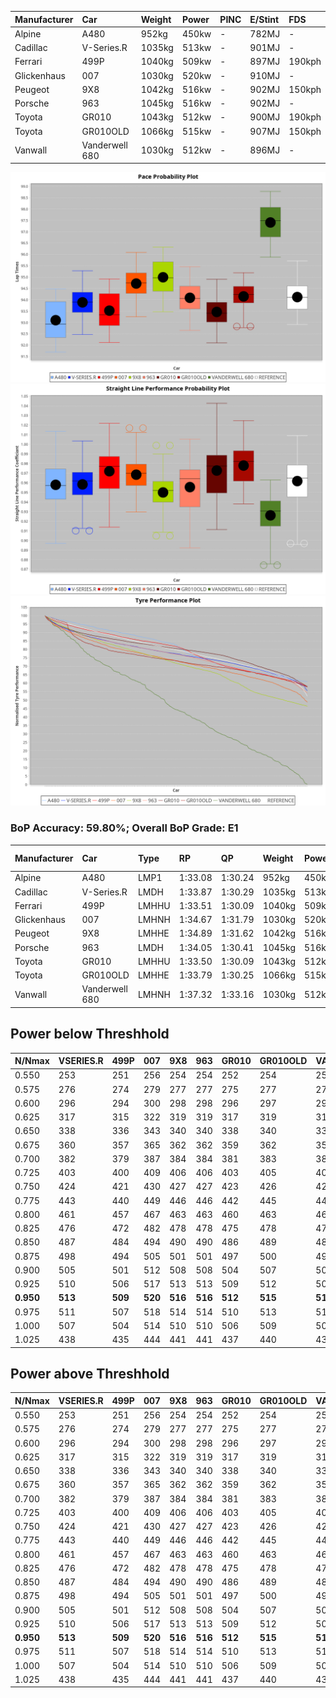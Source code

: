 |Manufacturer|Car|Weight|Power|PINC|E/Stint|FDS|
|:-|:-|:-|:-|:-|:-|:-|
|Alpine|A480|952kg|450kw|-|782MJ|-|
|Cadillac|V-Series.R|1035kg|513kw|-|901MJ|-|
|Ferrari|499P|1040kg|509kw|-|897MJ|190kph|
|Glickenhaus|007|1030kg|520kw|-|910MJ|-|
|Peugeot|9X8|1042kg|516kw|-|902MJ|150kph|
|Porsche|963|1045kg|516kw|-|902MJ|-|
|Toyota|GR010|1043kg|512kw|-|900MJ|190kph|
|Toyota|GR010OLD|1066kg|515kw|-|907MJ|150kph|
|Vanwall|Vanderwell 680|1030kg|512kw|-|896MJ|-|

![PACECHART](./IMG/OFFICIAL.png)
![STRAIGHTLINEPERFORMANCECHART](./IMG/OFFICIAL_sp.png)
![TYREPERFORMANCECHART](./IMG/OFFICIAL_tw.png)

### BoP Accuracy: 59.80%; Overall BoP Grade: E1
|Manufacturer|Car|Type|RP|QP|Weight|Power¹|Threshhold|PINC|Power²|E/Stint|AVG Vmax|FDS|RDLC|L/Stint|BOP-Grade|ModelAccuracy|ModelPoints|Match%|
|:-|:-|:-|:-|:-|:-|:-|:-|:-|:-|:-|:-|:-|:-|:-|:-|:-|:-|:-|
|Alpine|A480|LMP1|1:33.08|1:30.24|952kg|450kw|0.0kph|-|450kw|782MJ|301.28kph|-|0.98|37|-Ω1|67.92%|957|47.01%|
|Cadillac|V-Series.R|LMDH|1:33.87|1:30.29|1035kg|513kw|0.0kph|-|513kw|901MJ|301.52kph|-|1.03|40|-B2|91.10%|1770|82.08%|
|Ferrari|499P|LMHHU|1:33.51|1:30.09|1040kg|509kw|0.0kph|-|509kw|897MJ|303.65kph|190kph|1.05|40|-D1|84.26%|2292|65.99%|
|Glickenhaus|007|LMHNH|1:34.67|1:31.79|1030kg|520kw|0.0kph|-|520kw|910MJ|304.27kph|-|0.96|40|+B1|94.63%|1605|86.62%|
|Peugeot|9X8|LMHHE|1:34.89|1:31.62|1042kg|516kw|0.0kph|-|516kw|902MJ|299.84kph|150kph|1.02|40|+C2|83.63%|2468|73.95%|
|Porsche|963|LMDH|1:34.05|1:30.41|1045kg|516kw|0.0kph|-|516kw|902MJ|301.39kph|-|1.01|40|-A2|93.14%|5746|90.80%|
|Toyota|GR010|LMHHU|1:33.50|1:30.09|1043kg|512kw|0.0kph|-|512kw|900MJ|303.87kph|190kph|1.05|40|-D2|87.37%|3154|64.01%|
|Toyota|GR010OLD|LMHHE|1:33.79|1:30.25|1066kg|515kw|0.0kph|-|515kw|907MJ|304.07kph|150kph|1.03|40|-C1|89.81%|1393|78.41%|
|Vanwall|Vanderwell 680|LMHNH|1:37.32|1:33.16|1030kg|512kw|0.0kph|-|512kw|896MJ|296.26kph|-|1.01|40|+Ω2|90.28%|604|-50.69%|

## Power below Threshhold
|N/Nmax|VSERIES.R|499P|007|9X8|963|GR010|GR010OLD|VANDERWELL680|​|RPM|A480|
|:-|:-|:-|:-|:-|:-|:-|:-|:-|:-|:-|:-|
|0.550|253|251|256|254|254|252|254|252|​|--|-|
|0.575|276|274|279|277|277|275|277|275|​|--|-|
|0.600|296|294|300|298|298|296|297|296|​|--|-|
|0.625|317|315|322|319|319|317|319|317|​|--|-|
|0.650|338|336|343|340|340|338|340|338|​|--|-|
|0.675|360|357|365|362|362|359|362|359|​|--|-|
|0.700|382|379|387|384|384|381|383|381|​|--|-|
|0.725|403|400|409|406|406|403|405|403|​|--|-|
|0.750|424|421|430|427|427|423|426|423|​|--|-|
|0.775|443|440|449|446|446|442|445|442|​|5000|264|
|0.800|461|457|467|463|463|460|463|460|​|5500|312|
|0.825|476|472|482|478|478|475|478|475|​|6000|349|
|0.850|487|484|494|490|490|486|489|486|​|6500|394|
|0.875|498|494|505|501|501|497|500|497|​|7000|440|
|0.900|505|501|512|508|508|504|507|504|​|7500|451|
|0.925|510|506|517|513|513|509|512|509|​|8000|447|
|**0.950**|**513**|**509**|**520**|**516**|**516**|**512**|**515**|**512**|**​**|**8500**|**450**|
|0.975|511|507|518|514|514|510|513|510|​|9000|225|
|1.000|507|504|514|510|510|506|509|506|​|--|-|
|1.025|438|435|444|441|441|437|440|437|​|--|-|

## Power above Threshhold
|N/Nmax|VSERIES.R|499P|007|9X8|963|GR010|GR010OLD|VANDERWELL680|​|RPM|A480|
|:-|:-|:-|:-|:-|:-|:-|:-|:-|:-|:-|:-|
|0.550|253|251|256|254|254|252|254|252|​|--|-|
|0.575|276|274|279|277|277|275|277|275|​|--|-|
|0.600|296|294|300|298|298|296|297|296|​|--|-|
|0.625|317|315|322|319|319|317|319|317|​|--|-|
|0.650|338|336|343|340|340|338|340|338|​|--|-|
|0.675|360|357|365|362|362|359|362|359|​|--|-|
|0.700|382|379|387|384|384|381|383|381|​|--|-|
|0.725|403|400|409|406|406|403|405|403|​|--|-|
|0.750|424|421|430|427|427|423|426|423|​|--|-|
|0.775|443|440|449|446|446|442|445|442|​|5000|264|
|0.800|461|457|467|463|463|460|463|460|​|5500|312|
|0.825|476|472|482|478|478|475|478|475|​|6000|349|
|0.850|487|484|494|490|490|486|489|486|​|6500|394|
|0.875|498|494|505|501|501|497|500|497|​|7000|440|
|0.900|505|501|512|508|508|504|507|504|​|7500|451|
|0.925|510|506|517|513|513|509|512|509|​|8000|447|
|**0.950**|**513**|**509**|**520**|**516**|**516**|**512**|**515**|**512**|**​**|**8500**|**450**|
|0.975|511|507|518|514|514|510|513|510|​|9000|225|
|1.000|507|504|514|510|510|506|509|506|​|--|-|
|1.025|438|435|444|441|441|437|440|437|​|--|-|
